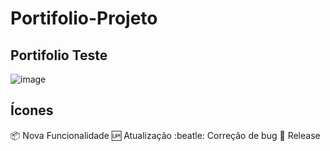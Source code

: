 # Portifolio-Projeto
## Portifolio Teste

![image](https://user-images.githubusercontent.com/69259671/151672780-1b596527-2fbc-4aaf-9685-63e28241dcbb.png)

## Ícones

:package: Nova Funcionalidade
:up: Atualização
:beatle: Correção de bug
:checkered_flag: Release
